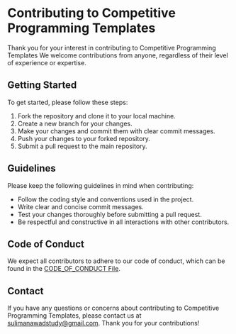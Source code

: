 <!-- Written By Suliman Awad -->
<!-- 
    Do a search and replace with your text editor for the following: 
        `email`,
        `project_title`,
-->
<!-- 
    Do a search and replace with your text editor for the following: 
        `sulimanawadstudy@gmail.com`,
        `Competitive Programming Templates`,
-->
# Contributing to Competitive Programming Templates

Thank you for your interest in contributing to Competitive Programming Templates We welcome contributions from anyone, regardless of their level of experience or expertise.

## Getting Started

To get started, please follow these steps:

1. Fork the repository and clone it to your local machine.
2. Create a new branch for your changes.
3. Make your changes and commit them with clear commit messages.
4. Push your changes to your forked repository.
5. Submit a pull request to the main repository.

## Guidelines

Please keep the following guidelines in mind when contributing:

- Follow the coding style and conventions used in the project.
- Write clear and concise commit messages.
- Test your changes thoroughly before submitting a pull request.
- Be respectful and constructive in all interactions with other contributors.

## Code of Conduct

We expect all contributors to adhere to our code of conduct, which can be found in the [CODE_OF_CONDUCT File][code-of-conduct-url].

## Contact

If you have any questions or concerns about contributing to Competitive Programming Templates, please contact us at sulimanawadstudy@gmail.com. Thank you for your contributions!



[code-of-conduct-url]: ./CODE_OF_CONDUCT.md
